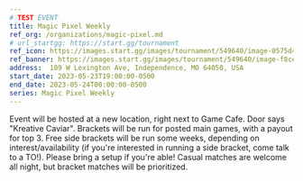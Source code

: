 ```yaml
---
# TEST EVENT
title: Magic Pixel Weekly
ref_org: /organizations/magic-pixel.md
# url_startgg: https://start.gg/tournament
ref_icon: https://images.start.gg/images/tournament/549640/image-0575d4021ce125beefcfaf7b0998087b.png?ehk=%2F0dtM6T0PFQogR%2Fzwp2T8Fx5oRHlMWJ5q%2BdfHwn4068%3D&ehkOptimized=FhJt9E2lHRd5rfW1cgn9NrWZHgaqxrsIojx8WOIGlXI%3D
ref_banner: https://images.start.gg/images/tournament/549640/image-f8cedeef17b8a77b39d19d470dd7a936.png?ehk=HyMONy3HK3j7N9oT2FxE7LJeQYx5a4c1783CE8i3CwM%3D&ehkOptimized=ZvqVgskgkvGmskZanCK55gMJCSG91rZhuonlgdI1xXs%3D
address:  109 W Lexington Ave, Independence, MO 64050, USA 
start_date: 2023-05-23T19:00:00-0500 
end_date: 2023-05-24T00:00:00-0500
series: Magic Pixel Weekly
---
```


Event will be hosted at a new location, right next to Game Cafe. Door says "Kreative Caviar".
Brackets will be run for posted main games, with a payout for top 3. Free side brackets will be run some weeks, depending on interest/availability (if you're interested in running a side bracket, come talk to a TO!).
Please bring a setup if you're able! Casual matches are welcome all night, but bracket matches will be prioritized.
